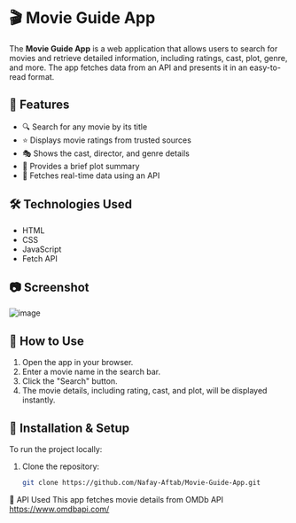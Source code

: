 # 🎬 Movie Guide App

The **Movie Guide App** is a web application that allows users to search for movies and retrieve detailed information, including ratings, cast, plot, genre, and more. The app fetches data from an API and presents it in an easy-to-read format.

## 🌟 Features

- 🔍 Search for any movie by its title  
- ⭐ Displays movie ratings from trusted sources  
- 🎭 Shows the cast, director, and genre details  
- 📖 Provides a brief plot summary  
- 🔄 Fetches real-time data using an API  

## 🛠️ Technologies Used

- HTML  
- CSS  
- JavaScript  
- Fetch API  

## 📷 Screenshot

![image](https://github.com/user-attachments/assets/564dea12-a710-44d1-9166-356a4fe29ccb)


## 🚀 How to Use

1. Open the app in your browser.  
2. Enter a movie name in the search bar.  
3. Click the "Search" button.  
4. The movie details, including rating, cast, and plot, will be displayed instantly.  

## 🔧 Installation & Setup

To run the project locally:

1. Clone the repository:
   ```sh
   git clone https://github.com/Nafay-Aftab/Movie-Guide-App.git
   
📌 API Used
This app fetches movie details from OMDb API  https://www.omdbapi.com/
